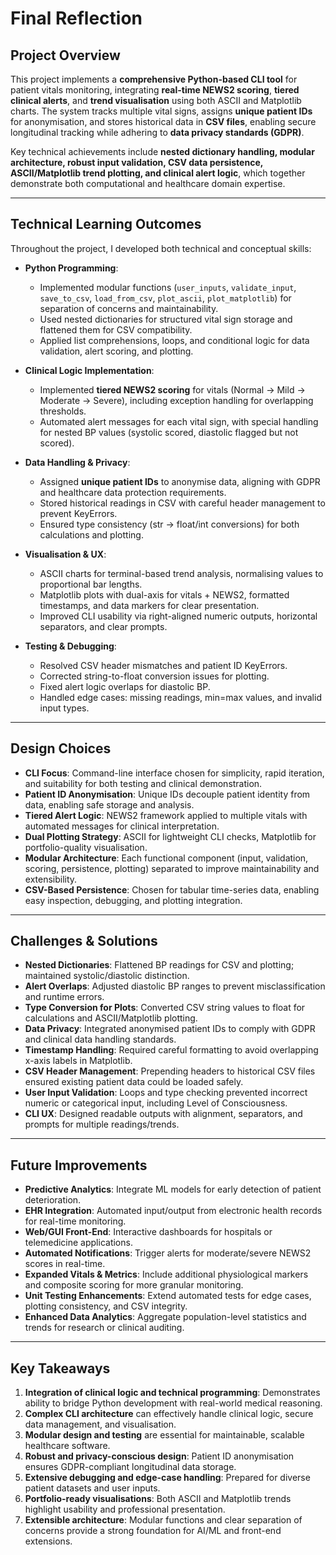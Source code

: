 # Final Reflection

## Project Overview

This project implements a **comprehensive Python-based CLI tool** for patient vitals monitoring, integrating **real-time NEWS2 scoring**, **tiered clinical alerts**, and **trend visualisation** using both ASCII and Matplotlib charts. The system tracks multiple vital signs, assigns **unique patient IDs** for anonymisation, and stores historical data in **CSV files**, enabling secure longitudinal tracking while adhering to **data privacy standards (GDPR)**.

Key technical achievements include **nested dictionary handling, modular architecture, robust input validation, CSV data persistence, ASCII/Matplotlib trend plotting, and clinical alert logic**, which together demonstrate both computational and healthcare domain expertise.

---

## Technical Learning Outcomes

Throughout the project, I developed both technical and conceptual skills:

- **Python Programming**:
    - Implemented modular functions (`user_inputs`, `validate_input`, `save_to_csv`, `load_from_csv`, `plot_ascii`, `plot_matplotlib`) for separation of concerns and maintainability.
    - Used nested dictionaries for structured vital sign storage and flattened them for CSV compatibility.
    - Applied list comprehensions, loops, and conditional logic for data validation, alert scoring, and plotting.

- **Clinical Logic Implementation**:
    - Implemented **tiered NEWS2 scoring** for vitals (Normal → Mild → Moderate → Severe), including exception handling for overlapping thresholds.
    - Automated alert messages for each vital sign, with special handling for nested BP values (systolic scored, diastolic flagged but not scored).

- **Data Handling & Privacy**:
    - Assigned **unique patient IDs** to anonymise data, aligning with GDPR and healthcare data protection requirements.
    - Stored historical readings in CSV with careful header management to prevent KeyErrors.
    - Ensured type consistency (str → float/int conversions) for both calculations and plotting.

- **Visualisation & UX**:
    - ASCII charts for terminal-based trend analysis, normalising values to proportional bar lengths.
    - Matplotlib plots with dual-axis for vitals + NEWS2, formatted timestamps, and data markers for clear presentation.
    - Improved CLI usability via right-aligned numeric outputs, horizontal separators, and clear prompts.

- **Testing & Debugging**:
    - Resolved CSV header mismatches and patient ID KeyErrors.
    - Corrected string-to-float conversion issues for plotting.
    - Fixed alert logic overlaps for diastolic BP.
    - Handled edge cases: missing readings, min=max values, and invalid input types.

---

## Design Choices

- **CLI Focus**: Command-line interface chosen for simplicity, rapid iteration, and suitability for both testing and clinical demonstration.
- **Patient ID Anonymisation**: Unique IDs decouple patient identity from data, enabling safe storage and analysis.
- **Tiered Alert Logic**: NEWS2 framework applied to multiple vitals with automated messages for clinical interpretation.
- **Dual Plotting Strategy**: ASCII for lightweight CLI checks, Matplotlib for portfolio-quality visualisation.
- **Modular Architecture**: Each functional component (input, validation, scoring, persistence, plotting) separated to improve maintainability and extensibility.
- **CSV-Based Persistence**: Chosen for tabular time-series data, enabling easy inspection, debugging, and plotting integration.

---

## Challenges & Solutions

- **Nested Dictionaries**: Flattened BP readings for CSV and plotting; maintained systolic/diastolic distinction.
- **Alert Overlaps**: Adjusted diastolic BP ranges to prevent misclassification and runtime errors.
- **Type Conversion for Plots**: Converted CSV string values to float for calculations and ASCII/Matplotlib plotting.
- **Data Privacy**: Integrated anonymised patient IDs to comply with GDPR and clinical data handling standards.
- **Timestamp Handling**: Required careful formatting to avoid overlapping x-axis labels in Matplotlib.
- **CSV Header Management**: Prepending headers to historical CSV files ensured existing patient data could be loaded safely.
- **User Input Validation**: Loops and type checking prevented incorrect numeric or categorical input, including Level of Consciousness.
- **CLI UX**: Designed readable outputs with alignment, separators, and prompts for multiple readings/trends.

---

## Future Improvements

- **Predictive Analytics**: Integrate ML models for early detection of patient deterioration.
- **EHR Integration**: Automated input/output from electronic health records for real-time monitoring.
- **Web/GUI Front-End**: Interactive dashboards for hospitals or telemedicine applications.
- **Automated Notifications**: Trigger alerts for moderate/severe NEWS2 scores in real-time.
- **Expanded Vitals & Metrics**: Include additional physiological markers and composite scoring for more granular monitoring.
- **Unit Testing Enhancements**: Extend automated tests for edge cases, plotting consistency, and CSV integrity.
- **Enhanced Data Analytics**: Aggregate population-level statistics and trends for research or clinical auditing.

---

## Key Takeaways

1. **Integration of clinical logic and technical programming**: Demonstrates ability to bridge Python development with real-world medical reasoning.
2. **Complex CLI architecture** can effectively handle clinical logic, secure data management, and visualisation.
3. **Modular design and testing** are essential for maintainable, scalable healthcare software.
4. **Robust and privacy-conscious design**: Patient ID anonymisation ensures GDPR-compliant longitudinal data storage.
5. **Extensive debugging and edge-case handling**: Prepared for diverse patient datasets and user inputs.
6. **Portfolio-ready visualisations**: Both ASCII and Matplotlib trends highlight usability and professional presentation.
7. **Extensible architecture**: Modular functions and clear separation of concerns provide a strong foundation for AI/ML and front-end extensions.